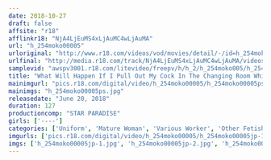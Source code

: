 ```yaml
---
date: 2018-10-27
draft: false
affsite: "r18"
afflinkr18: "NjA4LjEuMS4xLjAuMC4wLjAuMA"
url: "h_254moko00005"
urloriginal: "http://www.r18.com/videos/vod/movies/detail/-/id=h_254moko00005"
urlfinal: "http://media.r18.com/track/NjA4LjEuMS4xLjAuMC4wLjAuMA/videos/vod/movies/detail/-/id=h_254moko00005"
samplevid: "awspv3001.r18.com/litevideo/freepv/h/h_2/h_254moko005/h_254moko005_dmb_w.mp4"
title: "What Will Happen If I Pull Out My Cock In The Changing Room While Getting My Pants Hemmed By A Mature Woman 2"
mainimgurl: "pics.r18.com/digital/video/h_254moko00005/h_254moko00005ps.jpg"
mainimgs: "h_254moko00005ps.jpg"
releasedate: "June 20, 2018"
duration: 127
productioncomp: "STAR PARADISE"
girls: ['----']
categories: ['Uniform', 'Mature Woman', 'Various Worker', 'Other Fetishes', 'Hi-Def']
imgurls: ['pics.r18.com/digital/video/h_254moko00005/h_254moko00005jp-1.jpg', 'pics.r18.com/digital/video/h_254moko00005/h_254moko00005jp-2.jpg', 'pics.r18.com/digital/video/h_254moko00005/h_254moko00005jp-3.jpg', 'pics.r18.com/digital/video/h_254moko00005/h_254moko00005jp-4.jpg', 'pics.r18.com/digital/video/h_254moko00005/h_254moko00005jp-5.jpg', 'pics.r18.com/digital/video/h_254moko00005/h_254moko00005jp-6.jpg', 'pics.r18.com/digital/video/h_254moko00005/h_254moko00005jp-7.jpg', 'pics.r18.com/digital/video/h_254moko00005/h_254moko00005jp-8.jpg', 'pics.r18.com/digital/video/h_254moko00005/h_254moko00005jp-9.jpg', 'pics.r18.com/digital/video/h_254moko00005/h_254moko00005jp-10.jpg', 'pics.r18.com/digital/video/h_254moko00005/h_254moko00005jp-11.jpg', 'pics.r18.com/digital/video/h_254moko00005/h_254moko00005jp-12.jpg', 'pics.r18.com/digital/video/h_254moko00005/h_254moko00005jp-13.jpg', 'pics.r18.com/digital/video/h_254moko00005/h_254moko00005jp-14.jpg', 'pics.r18.com/digital/video/h_254moko00005/h_254moko00005jp-15.jpg', 'pics.r18.com/digital/video/h_254moko00005/h_254moko00005jp-16.jpg', 'pics.r18.com/digital/video/h_254moko00005/h_254moko00005jp-17.jpg', 'pics.r18.com/digital/video/h_254moko00005/h_254moko00005jp-18.jpg', 'pics.r18.com/digital/video/h_254moko00005/h_254moko00005jp-19.jpg', 'pics.r18.com/digital/video/h_254moko00005/h_254moko00005jp-20.jpg']
imgs: ['h_254moko00005jp-1.jpg', 'h_254moko00005jp-2.jpg', 'h_254moko00005jp-3.jpg', 'h_254moko00005jp-4.jpg', 'h_254moko00005jp-5.jpg', 'h_254moko00005jp-6.jpg', 'h_254moko00005jp-7.jpg', 'h_254moko00005jp-8.jpg', 'h_254moko00005jp-9.jpg', 'h_254moko00005jp-10.jpg', 'h_254moko00005jp-11.jpg', 'h_254moko00005jp-12.jpg', 'h_254moko00005jp-13.jpg', 'h_254moko00005jp-14.jpg', 'h_254moko00005jp-15.jpg', 'h_254moko00005jp-16.jpg', 'h_254moko00005jp-17.jpg', 'h_254moko00005jp-18.jpg', 'h_254moko00005jp-19.jpg', 'h_254moko00005jp-20.jpg']
---
```

